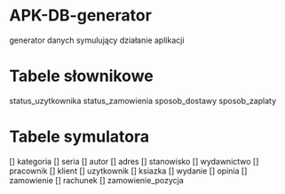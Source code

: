 # APK-DB-generator
generator danych symulujący działanie aplikacji


# Tabele słownikowe
status_uzytkownika 
status_zamowienia 
sposob_dostawy 
sposob_zaplaty 

# Tabele symulatora 
[] kategoria
[] seria 
[] autor 
[] adres 
[] stanowisko 
[] wydawnictwo 
[] pracownik 
[] klient 
[] uzytkownik 
[] ksiazka 
[] wydanie 
[] opinia 
[] zamowienie 
[] rachunek 
[] zamowienie_pozycja 

